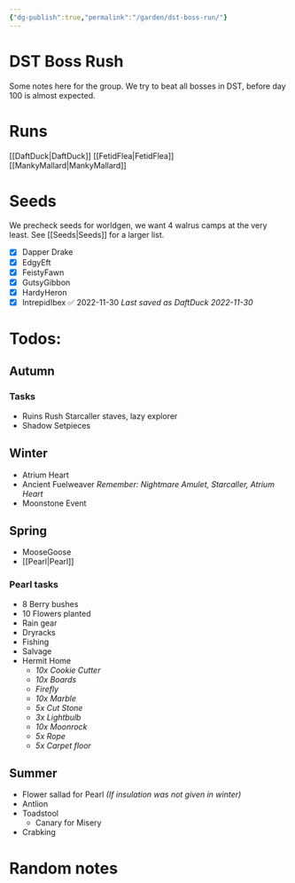 ```yaml
---
{"dg-publish":true,"permalink":"/garden/dst-boss-run/"}
---
```


# DST Boss Rush
Some notes here for the group. We try to beat all bosses in DST, before day 100 is almost expected.

# Runs
[[DaftDuck\|DaftDuck]]
[[FetidFlea\|FetidFlea]]
[[MankyMallard\|MankyMallard]]

# Seeds
We precheck seeds for worldgen, we want 4 walrus camps at the very least. See [[Seeds\|Seeds]] for a larger list.
- [x] Dapper Drake
- [x] EdgyEft
- [x] FeistyFawn
- [x] GutsyGibbon
- [x] HardyHeron 
- [x] IntrepidIbex ✅ 2022-11-30
	*Last saved as DaftDuck 2022-11-30*

# Todos:

## Autumn 
### Tasks
* Ruins Rush
	Starcaller staves, lazy explorer
* Shadow Setpieces


## Winter
* Atrium Heart
* Ancient Fuelweaver
	*Remember: Nightmare Amulet, Starcaller, Atrium Heart*
* Moonstone Event 

## Spring
* MooseGoose
* [[Pearl\|Pearl]]
### Pearl tasks
* 8 Berry bushes
* 10 Flowers planted
* Rain gear
* Dryracks
* Fishing
* Salvage
* Hermit Home
	* *10x Cookie Cutter*
	* *10x Boards*
	* *Firefly*
	* *10x Marble*
	* *5x Cut Stone*
	* *3x Lightbulb*
	* *10x Moonrock*
	* *5x Rope*
	* *5x Carpet floor*

## Summer
* Flower sallad for Pearl *(If insulation was not given in winter)*
* Antlion
* Toadstool
	* Canary for Misery
* Crabking

# Random notes

